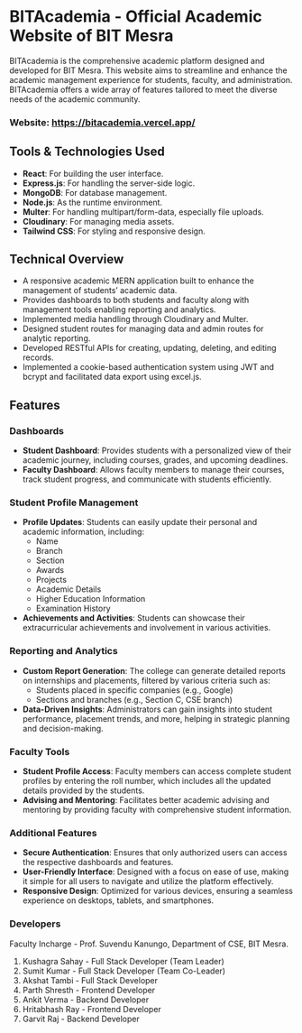 
# BITAcademia - Official Academic Website of BIT Mesra

BITAcademia is the comprehensive academic platform designed and developed for BIT Mesra. This website aims to streamline and enhance the academic management experience for students, faculty, and administration. BITAcademia offers a wide array of features tailored to meet the diverse needs of the academic community.

### Website: https://bitacademia.vercel.app/

## Tools & Technologies Used
- **React**: For building the user interface.
- **Express.js**: For handling the server-side logic.
- **MongoDB**: For database management.
- **Node.js**: As the runtime environment.
- **Multer**: For handling multipart/form-data, especially file uploads.
- **Cloudinary**: For managing media assets.
- **Tailwind CSS**: For styling and responsive design.

## Technical Overview
- A responsive academic MERN application built to enhance the management of students’ academic data.
- Provides dashboards to both students and faculty along with management tools enabling reporting and analytics.
- Implemented media handling through Cloudinary and Multer.
- Designed student routes for managing data and admin routes for analytic reporting.
- Developed RESTful APIs for creating, updating, deleting, and editing records.
- Implemented a cookie-based authentication system using JWT and bcrypt and facilitated data export using excel.js.


## Features

### Dashboards
- **Student Dashboard**: Provides students with a personalized view of their academic journey, including courses, grades, and upcoming deadlines.
- **Faculty Dashboard**: Allows faculty members to manage their courses, track student progress, and communicate with students efficiently.

### Student Profile Management
- **Profile Updates**: Students can easily update their personal and academic information, including:
  - Name
  - Branch
  - Section
  - Awards
  - Projects
  - Academic Details
  - Higher Education Information
  - Examination History
- **Achievements and Activities**: Students can showcase their extracurricular achievements and involvement in various activities.

### Reporting and Analytics
- **Custom Report Generation**: The college can generate detailed reports on internships and placements, filtered by various criteria such as:
  - Students placed in specific companies (e.g., Google)
  - Sections and branches (e.g., Section C, CSE branch)
- **Data-Driven Insights**: Administrators can gain insights into student performance, placement trends, and more, helping in strategic planning and decision-making.

### Faculty Tools
- **Student Profile Access**: Faculty members can access complete student profiles by entering the roll number, which includes all the updated details provided by the students.
- **Advising and Mentoring**: Facilitates better academic advising and mentoring by providing faculty with comprehensive student information.

### Additional Features
- **Secure Authentication**: Ensures that only authorized users can access the respective dashboards and features.
- **User-Friendly Interface**: Designed with a focus on ease of use, making it simple for all users to navigate and utilize the platform effectively.
- **Responsive Design**: Optimized for various devices, ensuring a seamless experience on desktops, tablets, and smartphones.

### Developers
Faculty Incharge - Prof. Suvendu Kanungo, Department of CSE, BIT Mesra.
1. Kushagra Sahay - Full Stack Developer (Team Leader)
2. Sumit Kumar - Full Stack Developer (Team Co-Leader)
3. Akshat Tambi - Full Stack Developer
4. Parth Shresth - Frontend Developer
5. Ankit Verma - Backend Developer
6. Hritabhash Ray - Frontend Developer
7. Garvit Raj - Backend Developer

